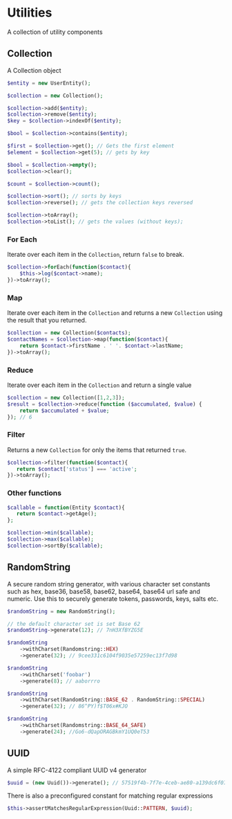 # Utilities

A collection of utility components

## Collection

A Collection object

```php
$entity = new UserEntity();

$collection = new Collection();

$collection->add($entity);
$collection->remove($entity);
$key = $collection->indexOf($entity);

$bool = $collection->contains($entity);

$first = $collection->get(); // Gets the first element
$element = $collection->get(5); // gets by key

$bool = $collection->empty();
$collection->clear();

$count = $collection->count();

$collection->sort(); // sorts by keys
$collection->reverse(); // gets the collection keys reversed

$collection->toArray();
$collection->toList(); // gets the values (without keys);
```

### For Each

Iterate over each item in the `Collection`, return `false` to break.

```php
$collection->forEach(function($contact){
    $this->log($contact->name);
})->toArray();
```

### Map

Iterate over each item in the `Collection` and returns a new `Collection` using the result that you returned.

```php
$collection = new Collection($contacts);
$contactNames = $collection->map(function($contact){
    return $contact->firstName . ' '. $contact->lastName;
})->toArray();
```

### Reduce

Iterate over each item in the `Collection` and return a single value

```php
$collection = new Collection([1,2,3]);
$result = $collection->reduce(function ($accumulated, $value) {
    return $accumulated + $value;
}); // 6
```

### Filter

Returns a new `Collection` for only the items that returned `true`.

```php
$collection->filter(function($contact){
   return $contact['status'] === 'active';
})->toArray();
```

### Other functions

```php
$callable = function(Entity $contact){
   return $contact->getAge();
};

$collection->min($callable);
$collection->max($callable);
$collection->sortBy($callable);
```

## RandomString

A secure random string generator, with various character set constants such as hex, base36, base58, base62, base64, base64 url safe and numeric. Use this to securely generate tokens, passwords, keys, salts etc.

```php
$randomString = new RandomString();

// the default character set is set Base 62 
$randomString->generate(12); // 7nH3XfBYZG5E

$randomString
    ->withCharset(Randomstring::HEX)
    ->generate(32); // 9cee331c6104f9035e57259ec13f7d98

$randomString
    ->withCharset('foobar')
    ->generate(8); // aaborrro

$randomString
    ->withCharset(RandomString::BASE_62 . RandomString::SPECIAL)
    ->generate(32); // 86^PY)f$T06x#KJO

$randomString
    ->withCharset(Randomstring::BASE_64_SAFE)
    ->generate(24); //Go6-dQapORAGBkmY1UQ0eT53
```

## UUID

A simple RFC-4122 compliant UUID v4 generator

```php
$uuid = (new Uuid())->generate(); // 57519f4b-7f7e-4ceb-ae80-a139dc6f07e9
```

There is also a preconfigured constant for matching regular expressions

```php
$this->assertMatchesRegularExpression(Uuid::PATTERN, $uuid);
```